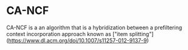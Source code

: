 # CA-NCF

CA-NCF is a an algorithm that is a hybridization between a prefiltering context incorporation approach known as ["item splitting"] (https://www.dl.acm.org/doi/10.1007/s11257-012-9137-9)

